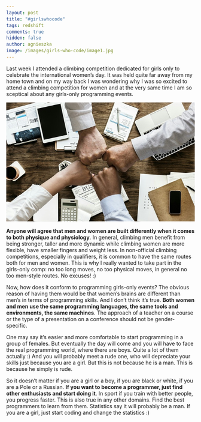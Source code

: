 ```yaml
---
layout: post
title: "#girlswhocode"
tags: redshift
comments: true
hidden: false
author: agnieszka
image: /images/girls-who-code/image1.jpg
---
```


Last week I attended a climbing competition dedicated for girls only to celebrate the international women’s day. It was held quite far away from my home town and on my way back I was wondering why I was so excited to attend a climbing competition for women and at the very same time I am so sceptical about any girls-only programming events.

![publish](/images/girls-who-code/image1.jpg)

**Anyone will agree that men and women are built differently when it comes to both physique and physiology**. In general, climbing men benefit from being stronger, taller and more dynamic while climbing women are more flexible, have smaller fingers and weight less. In non-official climbing competitions, especially in qualifiers, it is common to have the same routes both for men and women. This is why I really wanted to take part in the girls-only comp: no too long moves, no too physical moves, in general no too men-style routes. No excuses! :)

Now, how does it conform to programming girls-only events? The obvious reason of having them would be that women’s brains are different than men’s in terms of programming skills. And I don’t think it’s true. **Both women and men use the same programming languages, the same tools and environments, the same machines**. The approach of a teacher on a course or the type of a presentation on a conference should not be gender-specific.

One may say it’s easier and more comfortable to start programming in a group of females. But eventually the day will come and you will have to face the real programming world, where there are boys. Quite a lot of them actually :) And you will probably meet a rude one, who will depreciate your skills just because you are a girl. But this is not because he is a man. This is because he simply is rude.

So it doesn’t matter if you are a girl or a boy, if you are black or white, if you are a Pole or a Russian. **If you want to become a programmer, just find other enthusiasts and start doing it**. In sport if you train with better people, you progress faster. This is also true in any other domains. Find the best programmers to learn from them. Statistics say it will probably be a man. If you are a girl, just start coding and change the statistics :)
